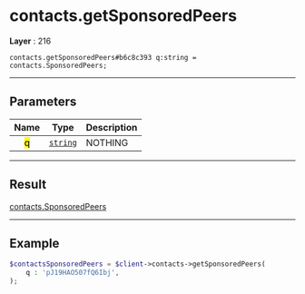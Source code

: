 # contacts.getSponsoredPeers

**Layer** : 216

```tl
contacts.getSponsoredPeers#b6c8c393 q:string = contacts.SponsoredPeers;
```

---

## Parameters

| Name | Type | Description |
| :---: | :---: | :--- |
| <mark>q</mark> | [`string`](type/string) | NOTHING |

---

## Result

[contacts.SponsoredPeers](type/contacts.SponsoredPeers)

---

## Example

```php
$contactsSponsoredPeers = $client->contacts->getSponsoredPeers(
	q : 'pJ19HAO507fQ6Ibj',
);
```